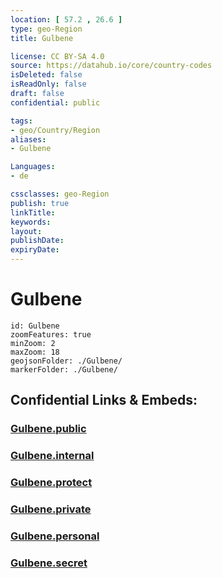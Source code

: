 ```yaml
---
location: [ 57.2 , 26.6 ] 
type: geo-Region
title: Gulbene

license: CC BY-SA 4.0
source: https://datahub.io/core/country-codes
isDeleted: false
isReadOnly: false
draft: false
confidential: public

tags:
- geo/Country/Region
aliases:
- Gulbene

Languages:
- de

cssclasses: geo-Region
publish: true
linkTitle: 
keywords: 
layout: 
publishDate: 
expiryDate: 
---
```


# Gulbene

```leaflet
id: Gulbene
zoomFeatures: true 
minZoom: 2 
maxZoom: 18
geojsonFolder: ./Gulbene/
markerFolder: ./Gulbene/
```


## Confidential Links & Embeds: 

### [Gulbene.public](/_public/\Earth\Continent\Europe\Europe~North\Latvia\Regions~Latvia\Vidzeme\counties~VidzemeGulbene.public.md) 

### [Gulbene.internal](/_internal/\Earth\Continent\Europe\Europe~North\Latvia\Regions~Latvia\Vidzeme\counties~VidzemeGulbene.internal.md) 

### [Gulbene.protect](/_protect/\Earth\Continent\Europe\Europe~North\Latvia\Regions~Latvia\Vidzeme\counties~VidzemeGulbene.protect.md) 

### [Gulbene.private](/_private/\Earth\Continent\Europe\Europe~North\Latvia\Regions~Latvia\Vidzeme\counties~VidzemeGulbene.private.md) 

### [Gulbene.personal](/_personal/\Earth\Continent\Europe\Europe~North\Latvia\Regions~Latvia\Vidzeme\counties~VidzemeGulbene.personal.md) 

### [Gulbene.secret](/_secret/\Earth\Continent\Europe\Europe~North\Latvia\Regions~Latvia\Vidzeme\counties~VidzemeGulbene.secret.md)

